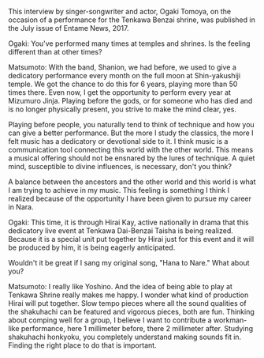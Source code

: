 This interview by singer-songwriter and actor, Ogaki Tomoya, on the occasion of a performance for the Tenkawa Benzai shrine, was published in the July issue of Entame News, 2017.

Ogaki: You've performed many times at temples and shrines. Is the feeling different than at other times?

Matsumoto: With the band, Shanion, we had before, we used to give a dedicatory performance every month on the full moon at Shin-yakushiji temple. We got the chance to do this for 6 years, playing more than 50 times there. Even now, I get the opportunity to perform every year at Mizumuro Jinja. Playing before the gods, or for someone who has died and is no longer physically present, you strive to make the mind clear, yes.

Playing before people, you naturally tend to think of technique and how you can give a better performance. But the more I study the classics, the more I felt music has a dedicatory or devotional side to it. I think music is a communication tool connecting this world with the other world. This means a musical offering should not be ensnared by the lures of technique. A quiet mind, susceptible to divine influences, is necessary, don't you think?

A balance between the ancestors and the other world and this world is what I am trying to achieve in my music. This feeling is something I think I realized because of the opportunity I have been given to pursue my career in Nara.

Ogaki: This time, it is through Hirai Kay, active nationally in drama that this dedicatory live event at Tenkawa Dai-Benzai Taisha is being realized. Because it is a special unit put together by Hirai just for this event and it will be produced by him, it is being eagerly anticipated.

Wouldn't it be great if I sang my original song, "Hana to Nare." What about you?

Matsumoto: I really like Yoshino. And the idea of being able to play at Tenkawa Shrine really makes me happy. I wonder what kind of production Hirai will put together. Slow tempo pieces where all the sound qualities of the shakuhachi can be featured and vigorous pieces, both are fun. Thinking about comping well for a group, I believe I want to contribute a workman-like performance, here 1 millimeter before, there 2 millimeter after. Studying shakuhachi honkyoku, you completely understand making sounds fit in. Finding the right place to do that is important.


